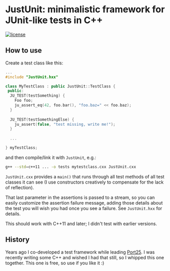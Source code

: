 # JustUnit:  minimalistic framework for JUnit-like tests in C++
 
[![license](https://img.shields.io/github/license/mashape/apistatus.svg)](LICENSE) 

## How to use
Create a test class like this:

```C++
...
#include "JustUnit.hxx"

class MyTestClass : public JustUnit::TestClass {
 public:
  JU_TEST(testSomething) {
    Foo foo;
    ju_assert_eq(42, foo.bar(), "foo.baz=" << foo.baz);
  }
  
  JU_TEST(testSomethingElse) {
    ju_assert(false, "test missing, write me!");
  }
  
  ...

} myTestClass;
```

and then compile/link it with `JustUnit`, e.g.:

```bash
g++ --std=c++11 ... -o tests mytestclass.cxx JustUnit.cxx
```

`JustUnit.cxx` provides a `main()` that runs through all test methods of all test classes it can see (I use constructors creatively to compensate for the lack of reflection).

That last parameter in the assertions is passed to a stream, so you can easily customize the assertion failure message, adding those details about the test you will wish you had once you see a failure. See `JustUnit.hxx` for details.

This should work with C++11 and later; I didn't test with earlier versions.

## History

Years ago I co-developed a test framework while leading [Port25](http://www.port25.com). I was recently writing some C++ and wished I had that still, so I whipped this one together. This one is free, so use if you like it :)
